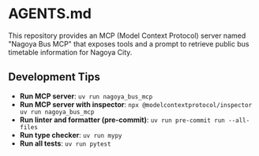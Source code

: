 # AGENTS.md
This repository provides an MCP (Model Context Protocol) server named "Nagoya Bus MCP" that exposes tools and a prompt to retrieve public bus timetable information for Nagoya City.

## Development Tips
- **Run MCP server**: `uv run nagoya_bus_mcp`
- **Run MCP server with inspector**: `npx @modelcontextprotocol/inspector uv run nagoya_bus_mcp`
- **Run linter and formatter (pre-commit)**: `uv run pre-commit run --all-files`
- **Run type checker**: `uv run mypy`
- **Run all tests**: `uv run pytest`
